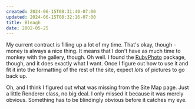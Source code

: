 ```yaml
---
created: 2024-06-15T08:31:40-07:00
updated: 2024-06-15T08:32:16-07:00
title: Bleagh
date: 2002-05-25
---
```


My current contract is filling up a lot of my time. That's okay, though - money is always a nice thing. It means that I don't have as much time to monkey with the gallery, though. Oh well. I found the [RubyPhoto](https://web.archive.org/web/20050206183943/http://plig.net/~ture/rubyphoto/) package, though, and it does exactly what I want. Once I figure out how to use it and fit it into the formatting of the rest of the site, expect *lots* of pictures to go back up.

Oh, and I think I figured out what was missing from the Site Map page. Just a little Renderer class, no big deal. I only missed it because it was merely obvious. Something has to be blindingly obvious before it catches my eye.
